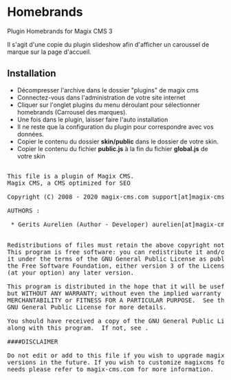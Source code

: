 Homebrands
=========

Plugin Homebrands for Magix CMS 3

Il s'agit d'une copie du plugin slideshow afin d'afficher un caroussel de marque sur la page d'accueil.

## Installation
 * Décompresser l'archive dans le dossier "plugins" de magix cms
 * Connectez-vous dans l'administration de votre site internet
 * Cliquer sur l'onglet plugins du menu déroulant pour sélectionner homebrands (Carrousel des marques).
 * Une fois dans le plugin, laisser faire l'auto installation
 * Il ne reste que la configuration du plugin pour correspondre avec vos données.
 * Copier le contenu du dossier **skin/public** dans le dossier de votre skin.
 * Copier le contenu du fichier **public.js** à la fin du fichier **global.js** de votre skin

<pre>

This file is a plugin of Magix CMS.
Magix CMS, a CMS optimized for SEO

Copyright (C) 2008 - 2020 magix-cms.com support[at]magix-cms[point]com

AUTHORS :

 * Gerits Aurelien (Author - Developer) aurelien[at]magix-cms[point]com


Redistributions of files must retain the above copyright notice.
This program is free software: you can redistribute it and/or modify
it under the terms of the GNU General Public License as published by
the Free Software Foundation, either version 3 of the License, or
(at your option) any later version.

This program is distributed in the hope that it will be useful,
but WITHOUT ANY WARRANTY; without even the implied warranty of
MERCHANTABILITY or FITNESS FOR A PARTICULAR PURPOSE.  See the
GNU General Public License for more details.

You should have received a copy of the GNU General Public License
along with this program.  If not, see .

####DISCLAIMER

Do not edit or add to this file if you wish to upgrade magixcms to newer
versions in the future. If you wish to customize magixcms for your
needs please refer to magix-cms.com for more information.

</pre>
